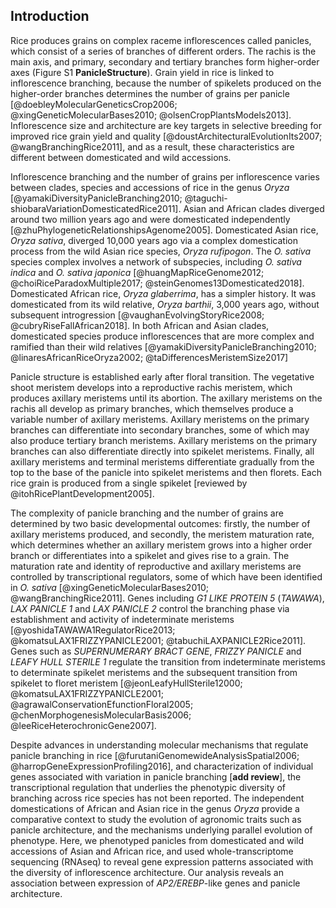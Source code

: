 ## Introduction

Rice produces grains on complex raceme inflorescences called panicles, which consist of a series of branches of different orders.
The rachis is the main axis, and primary, secondary and tertiary branches form higher-order axes (Figure S1 **PanicleStructure**).
Grain yield in rice is linked to inflorescence branching, because the number of spikelets produced on the higher-order branches determines the number of grains per panicle [@doebleyMolecularGeneticsCrop2006; @xingGeneticMolecularBases2010; @olsenCropPlantsModels2013].
Inflorescence size and architecture are key targets in selective breeding for improved rice grain yield and quality [@doustArchitecturalEvolutionIts2007; @wangBranchingRice2011], and as a result, these characteristics are different between domesticated and wild accessions.

Inflorescence branching and the number of grains per inflorescence varies between clades, species and accessions of rice in the genus *Oryza* [@yamakiDiversityPanicleBranching2010; @taguchi-shiobaraVariationDomesticatedRice2011].
Asian and African clades diverged around two million years ago and were domesticated independently [@zhuPhylogeneticRelationshipsAgenome2005].
Domesticated Asian rice, *Oryza sativa*, diverged 10,000 years ago via a complex domestication process from the wild Asian rice species, *Oryza rufipogon*.
The *O. sativa* species complex involves a network of subspecies, including *O. sativa indica* and *O. sativa japonica* [@huangMapRiceGenome2012; @choiRiceParadoxMultiple2017; @steinGenomes13Domesticated2018].
Domesticated African rice, *Oryza glaberrima*, has a simpler history.
It was domesticated from its wild relative, *Oryza barthii*, 3,000 years ago, without subsequent introgression [@vaughanEvolvingStoryRice2008; @cubryRiseFallAfrican2018].
In both African and Asian clades, domesticated species produce inflorescences that are more complex and ramified than their wild relatives [@yamakiDiversityPanicleBranching2010; @linaresAfricanRiceOryza2002; @taDifferencesMeristemSize2017]

Panicle structure is established early after floral transition.
The vegetative shoot meristem develops into a reproductive rachis meristem, which produces axillary meristems until its abortion.
The axillary meristems on the rachis all develop as primary branches, which themselves produce a variable number of axillary meristems.
Axillary meristems on the primary branches can differentiate into secondary branches, some of which may also produce tertiary branch meristems. 
Axillary meristems on the primary branches can also differentiate directly into spikelet meristems.
Finally, all axillary meristems and terminal meristems differentiate gradually from the top to the base of the panicle into spikelet meristems and then florets.
Each rice grain is produced from a single spikelet [reviewed by @itohRicePlantDevelopment2005].

The complexity of panicle branching and the number of grains are determined by two basic developmental outcomes: firstly, the number of axillary meristems produced, and secondly, the meristem maturation rate, which determines whether an axillary meristem grows into a higher order branch or differentiates into a spikelet and gives rise to a grain. 
The maturation rate and identity of reproductive and axillary meristems are controlled by transcriptional regulators, some of which have been identified in *O. sativa* [@xingGeneticMolecularBases2010; @wangBranchingRice2011].
Genes including *G1 LIKE PROTEIN 5* (*TAWAWA*), *LAX PANICLE 1* and *LAX PANICLE 2* control the branching phase via establishment and activity of indeterminate meristems 
[@yoshidaTAWAWA1RegulatorRice2013; @komatsuLAX1FRIZZYPANICLE2001; @tabuchiLAXPANICLE2Rice2011].
Genes such as *SUPERNUMERARY BRACT GENE*, *FRIZZY PANICLE* and  *LEAFY HULL STERILE 1* regulate the transition from indeterminate meristems to determinate spikelet meristems and the subsequent transition from spikelet to floret meristem [@jeonLeafyHullSterile12000; @komatsuLAX1FRIZZYPANICLE2001; @agrawalConservationEfunctionFloral2005; @chenMorphogenesisMolecularBasis2006; @leeRiceHeterochronicGene2007].

Despite advances in understanding molecular mechanisms that regulate panicle branching in rice [@furutaniGenomewideAnalysisSpatial2006; @harropGeneExpressionProfiling2016], and  characterization of individual genes associated with variation in panicle branching [**add review**], the transcriptional regulation that underlies the phenotypic diversity of branching across rice species has not been reported.
The independent domestications of African and Asian rice in the genus *Oryza* provide a comparative context to study the evolution of agronomic traits such as panicle architecture, and the mechanisms underlying parallel evolution of phenotype.
Here, we phenotyped panicles from domesticated and wild accessions of Asian and African rice, and used whole-transcriptome sequencing (RNAseq) to reveal gene expression patterns associated with the diversity of inflorescence architecture.
Our analysis reveals an association between expression of *AP2/EREBP*-like genes and panicle architecture.
